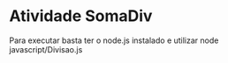 # Atividade SomaDiv

Para executar basta ter o node.js instalado e utilizar node javascript/Divisao.js

